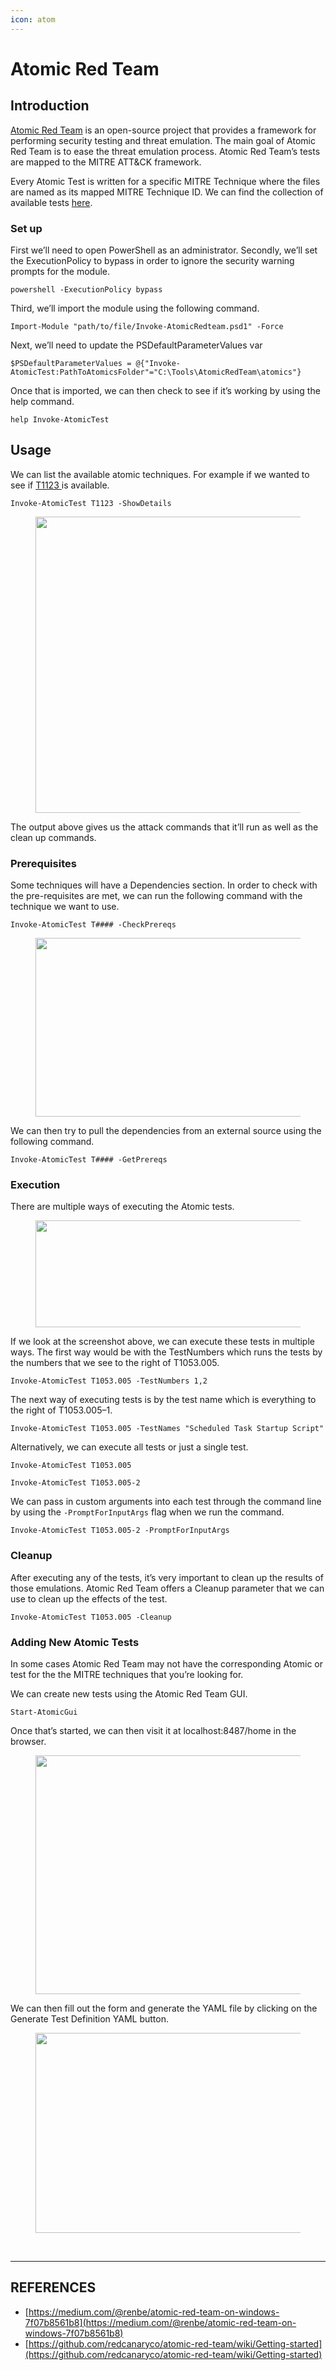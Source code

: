 ```yaml
---
icon: atom
---
```


# Atomic Red Team

## Introduction <a href="#id-0fa5" id="id-0fa5"></a>

[Atomic Red Team](https://github.com/redcanaryco/atomic-red-team) is an open-source project that provides a framework for performing security testing and threat emulation. The main goal of Atomic Red Team is to ease the threat emulation process. Atomic Red Team’s tests are mapped to the MITRE ATT\&CK framework.

Every Atomic Test is written for a specific MITRE Technique where the files are named as its mapped MITRE Technique ID. We can find the collection of available tests [here](https://atomicredteam.io/atomics/#collection).

### Set up <a href="#id-1f62" id="id-1f62"></a>

First we’ll need to open PowerShell as an administrator. Secondly, we’ll set the ExecutionPolicy to bypass in order to ignore the security warning prompts for the module.

```
powershell -ExecutionPolicy bypass
```

Third, we’ll import the module using the following command.

```
Import-Module "path/to/file/Invoke-AtomicRedteam.psd1" -Force
```

Next, we’ll need to update the PSDefaultParameterValues var

```
$PSDefaultParameterValues = @{"Invoke-AtomicTest:PathToAtomicsFolder"="C:\Tools\AtomicRedTeam\atomics"}
```

Once that is imported, we can then check to see if it’s working by using the help command.

```
help Invoke-AtomicTest
```

## Usage <a href="#bee7" id="bee7"></a>

We can list the available atomic techniques. For example if we wanted to see if [T1123 ](https://attack.mitre.org/techniques/T1123/)is available.

```
Invoke-AtomicTest T1123 -ShowDetails
```

<figure><img src="https://miro.medium.com/v2/resize:fit:875/1*mi4hU1w2v9M0jG660WV3FQ.png" alt="" height="474" width="700"><figcaption></figcaption></figure>

The output above gives us the attack commands that it’ll run as well as the clean up commands.

### Prerequisites <a href="#id-12f0" id="id-12f0"></a>

Some techniques will have a Dependencies section. In order to check with the pre-requisites are met, we can run the following command with the technique we want to use.

```
Invoke-AtomicTest T#### -CheckPrereqs
```

<figure><img src="https://miro.medium.com/v2/resize:fit:875/1*R1LyfJbIDZIvJSAmyG-9cw.png" alt="" height="286" width="700"><figcaption></figcaption></figure>

We can then try to pull the dependencies from an external source using the following command.

```
Invoke-AtomicTest T#### -GetPrereqs
```

### Execution <a href="#id-7c1d" id="id-7c1d"></a>

There are multiple ways of executing the Atomic tests.

<figure><img src="https://miro.medium.com/v2/resize:fit:684/1*Ijg3UEl2OKiizO2H6P42Bw.png" alt="" height="171" width="547"><figcaption></figcaption></figure>

If we look at the screenshot above, we can execute these tests in multiple ways. The first way would be with the TestNumbers which runs the tests by the numbers that we see to the right of T1053.005.

```
Invoke-AtomicTest T1053.005 -TestNumbers 1,2
```

The next way of executing tests is by the test name which is everything to the right of T1053.005–1.

```
Invoke-AtomicTest T1053.005 -TestNames "Scheduled Task Startup Script"
```

Alternatively, we can execute all tests or just a single test.

```
Invoke-AtomicTest T1053.005
```

```
Invoke-AtomicTest T1053.005-2
```

We can pass in custom arguments into each test through the command line by using the `-PromptForInputArgs` flag when we run the command.

```
Invoke-AtomicTest T1053.005-2 -PromptForInputArgs
```

### Cleanup <a href="#id-3f08" id="id-3f08"></a>

After executing any of the tests, it’s very important to clean up the results of those emulations. Atomic Red Team offers a Cleanup parameter that we can use to clean up the effects of the test.

```
Invoke-AtomicTest T1053.005 -Cleanup
```

### Adding New Atomic Tests <a href="#id-5683" id="id-5683"></a>

In some cases Atomic Red Team may not have the corresponding Atomic or test for the the MITRE techniques that you’re looking for.

We can create new tests using the Atomic Red Team GUI.

```
Start-AtomicGui
```

Once that’s started, we can then visit it at localhost:8487/home in the browser.

<figure><img src="https://miro.medium.com/v2/resize:fit:875/1*FRvKRXC8qLimWAUGM-Ynvg.png" alt="" height="382" width="700"><figcaption></figcaption></figure>

We can then fill out the form and generate the YAML file by clicking on the Generate Test Definition YAML button.

<figure><img src="https://miro.medium.com/v2/resize:fit:875/1*yCILYH2-S5milLG9dXApzQ.png" alt="" height="320" width="700"><figcaption></figcaption></figure>

[\
](https://medium.com/tag/cybersecurity?source=post_page-----7f07b8561b8---------------------------------------)

***

## REFERENCES

* [https://medium.com/@renbe/atomic-red-team-on-windows-7f07b8561b8](https://medium.com/@renbe/atomic-red-team-on-windows-7f07b8561b8)
* [https://github.com/redcanaryco/atomic-red-team/wiki/Getting-started](https://github.com/redcanaryco/atomic-red-team/wiki/Getting-started)

